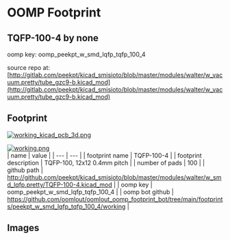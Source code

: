 # OOMP Footprint  
## TQFP-100-4  by none  
  
oomp key: oomp_peekpt_w_smd_lqfp_tqfp_100_4  
  
source repo at: [http://gitlab.com/peekpt/kicad_smisioto/blob/master/modules/walter/w_vacuum.pretty/tube_gzc9-b.kicad_mod](http://gitlab.com/peekpt/kicad_smisioto/blob/master/modules/walter/w_vacuum.pretty/tube_gzc9-b.kicad_mod)  
## Footprint  
  
[![working_kicad_pcb_3d.png](working_kicad_pcb_3d_600.png)](working_kicad_pcb_3d.png)  
  
[![working.png](working_600.png)](working.png)  
| name | value | 
| --- | --- | 
| footprint name | TQFP-100-4 | 
| footprint description | TQFP-100, 12x12 0.4mm pitch | 
| number of pads | 100 | 
| github path | http://github.com/peekpt/kicad_smisioto/blob/master/modules/walter/w_smd_lqfp.pretty/TQFP-100-4.kicad_mod | 
| oomp key | oomp_peekpt_w_smd_lqfp_tqfp_100_4 | 
| oomp bot github | https://github.com/oomlout/oomlout_oomp_footprint_bot/tree/main/footprints/peekpt_w_smd_lqfp_tqfp_100_4/working | 
## Images  
